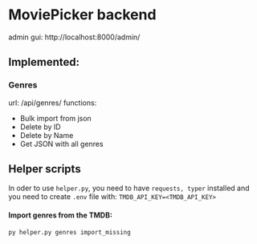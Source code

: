 # MoviePicker backend
admin gui:
http://localhost:8000/admin/


## Implemented:
### Genres
url: /api/genres/
functions:
- Bulk import from json
- Delete by ID 
- Delete by Name
- Get JSON with all genres


## Helper scripts
In oder to use `helper.py`, you need to have `requests, typer` installed and you need to create `.env` file with:
`TMDB_API_KEY=<TMDB_API_KEY>`
#### Import genres from the TMDB:
`py helper.py genres import_missing`